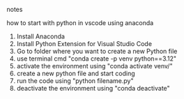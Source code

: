 notes

how to start with python in vscode using anaconda

1. Install Anaconda
2. Install Python Extension for Visual Studio Code
3. Go to folder where you want to create a new Python file
4. use terminal cmd "conda create -p venv python==3.12"
5. activate the environment using "conda activate venv/"
6. create a new python file and start coding
7. run the code using "python filename.py"
8. deactivate the environment using "conda deactivate"